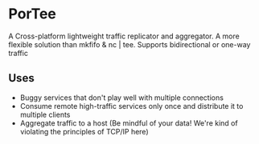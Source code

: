 ﻿PorTee
=========
A Cross-platform lightweight traffic replicator and aggregator.  A more flexible solution than mkfifo & nc | tee.
Supports bidirectional or one-way traffic

Uses
-
* Buggy services that don't play well with multiple connections
* Consume remote high-traffic services only once and distribute it to multiple clients
* Aggregate traffic to a host (Be mindful of your data! We're kind of violating the principles of TCP/IP here)